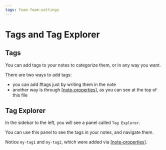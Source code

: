 ```yaml
---
tags: foam foam-settings
---
```


# Tags and Tag Explorer

## Tags

You can add tags to your notes to categorize them, or in any way you want.

There are two ways to add tags:

- you can add #tags just by writing them in the note
- another way is through [[note-properties]], as you can see at the top of this file

## Tag Explorer

In the sidebar to the left, you will see a panel called `Tag Explorer`.

You can use this panel to see the tags in your notes, and navigate them.

Notice `my-tag1` and `my-tag2`, which were added via [[note-properties]].

[//begin]: # "Autogenerated link references for markdown compatibility"
[note-properties]: note-properties "Note Properties"
[note-properties]: note-properties "Note Properties"
[//end]: # "Autogenerated link references"